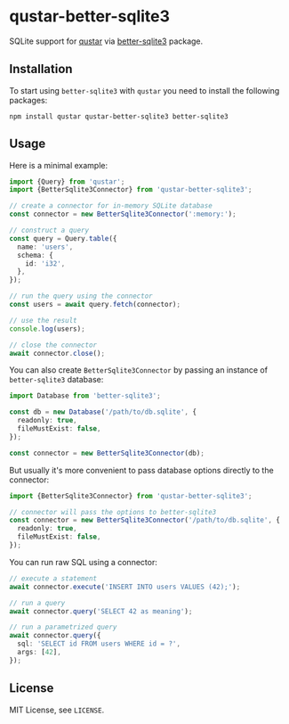# qustar-better-sqlite3

SQLite support for [qustar](https://www.npmjs.com/package/qustar) via [better-sqlite3](https://www.npmjs.com/package/better-sqlite3) package.

## Installation

To start using `better-sqlite3` with `qustar` you need to install the following packages:

```
npm install qustar qustar-better-sqlite3 better-sqlite3
```

## Usage

Here is a minimal example:

```ts
import {Query} from 'qustar';
import {BetterSqlite3Connector} from 'qustar-better-sqlite3';

// create a connector for in-memory SQLite database
const connector = new BetterSqlite3Connector(':memory:');

// construct a query
const query = Query.table({
  name: 'users',
  schema: {
    id: 'i32',
  },
});

// run the query using the connector
const users = await query.fetch(connector);

// use the result
console.log(users);

// close the connector
await connector.close();
```

You can also create `BetterSqlite3Connector` by passing an instance of `better-sqlite3` database:

```ts
import Database from 'better-sqlite3';

const db = new Database('/path/to/db.sqlite', {
  readonly: true,
  fileMustExist: false,
});

const connector = new BetterSqlite3Connector(db);
```

But usually it's more convenient to pass database options directly to the connector:

```ts
import {BetterSqlite3Connector} from 'qustar-better-sqlite3';

// connector will pass the options to better-sqlite3
const connector = new BetterSqlite3Connector('/path/to/db.sqlite', {
  readonly: true,
  fileMustExist: false,
});
```

You can run raw SQL using a connector:

```ts
// execute a statement
await connector.execute('INSERT INTO users VALUES (42);');

// run a query
await connector.query('SELECT 42 as meaning');

// run a parametrized query
await connector.query({
  sql: 'SELECT id FROM users WHERE id = ?',
  args: [42],
});
```

## License

MIT License, see `LICENSE`.
